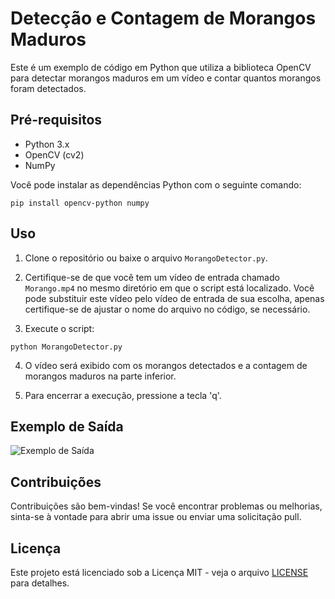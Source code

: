 # Detecção e Contagem de Morangos Maduros

Este é um exemplo de código em Python que utiliza a biblioteca OpenCV para detectar morangos maduros em um vídeo e contar quantos morangos foram detectados.

## Pré-requisitos

- Python 3.x
- OpenCV (cv2)
- NumPy

Você pode instalar as dependências Python com o seguinte comando:

```pip install opencv-python numpy```


## Uso

1. Clone o repositório ou baixe o arquivo `MorangoDetector.py`.

2. Certifique-se de que você tem um vídeo de entrada chamado `Morango.mp4` no mesmo diretório em que o script está localizado. Você pode substituir este vídeo pelo vídeo de entrada de sua escolha, apenas certifique-se de ajustar o nome do arquivo no código, se necessário.

3. Execute o script:

```python MorangoDetector.py```


4. O vídeo será exibido com os morangos detectados e a contagem de morangos maduros na parte inferior.

5. Para encerrar a execução, pressione a tecla 'q'.

## Exemplo de Saída

![Exemplo de Saída](/images/output.png)

## Contribuições

Contribuições são bem-vindas! Se você encontrar problemas ou melhorias, sinta-se à vontade para abrir uma issue ou enviar uma solicitação pull.

## Licença

Este projeto está licenciado sob a Licença MIT - veja o arquivo [LICENSE](LICENSE) para detalhes.

